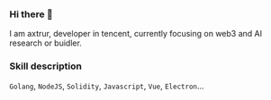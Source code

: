 ### Hi there 👋

I am axtrur, developer in tencent, currently focusing on web3 and AI research or buidler.
### Skill description

`Golang`, `NodeJS`, `Solidity`, `Javascript`, `Vue`, `Electron`...

